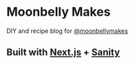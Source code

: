 # Moonbelly Makes

DIY and recipe blog for [@moonbellymakes](https://www.youtube.com/@moonbellymakes)

## Built with [Next.js](https://nextjs.org) + [Sanity](https://sanity.io)
